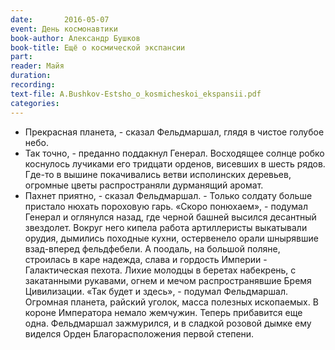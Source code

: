 ```yaml
---
date:		2016-05-07
event: День космонавтики
book-author: Александр Бушков
book-title: Ещё о космической экспансии
part:
reader: Майя
duration:
recording:
text-file: A.Bushkov-Estsho_o_kosmicheskoi_ekspansii.pdf
categories:
---
```

- Прекрасная планета, - сказал Фельдмаршал, глядя в чистое голубое небо.
- Так точно, - преданно поддакнул Генерал. Восходящее солнце робко коснулось лучиками его тридцати орденов, висевших в шесть рядов.
Где-то в вышине покачивались ветви исполинских деревьев, огромные цветы распространяли дурманящий аромат.
- Пахнет приятно, - сказал Фельдмаршал. - Только солдату больше пристало нюхать пороховую гарь.
«Скоро понюхаем», - подумал Генерал и оглянулся назад, где черной башней высился десантный звездолет. Вокруг него кипела работа артиллеристы выкатывали орудия, дымились походные кухни, остервенело орали шнырявшие взад-вперед фельдфебели. А поодаль, на большой поляне, строилась в каре надежда, слава и гордость Империи - Галактическая пехота. Лихие молодцы в беретах набекрень, с закатанными рукавами, огнем и мечом распространявшие Бремя Цивилизации. «Так будет и здесь», - подумал Фельдмаршал. Огромная планета, райский уголок, масса полезных ископаемых. В короне Императора немало жемчужин. Теперь прибавится еще одна. Фельдмаршал зажмурился, и в сладкой розовой дымке ему виделся Орден Благорасположения первой степени.
